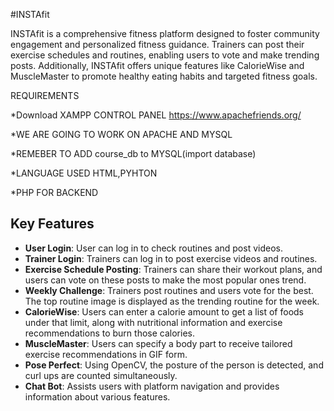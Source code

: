 #INSTAfit

INSTAfit is a comprehensive fitness platform designed to foster community engagement and personalized fitness guidance. Trainers can post their exercise schedules and routines, enabling users to vote and make trending posts. Additionally, INSTAfit offers unique features like CalorieWise and MuscleMaster to promote healthy eating habits and targeted fitness goals.

REQUIREMENTS 

*Download XAMPP CONTROL PANEL https://www.apachefriends.org/

*WE ARE GOING TO WORK ON APACHE AND MYSQL

*REMEBER TO ADD course_db to MYSQL(import database)

*LANGUAGE USED HTML,PYHTON

*PHP FOR BACKEND

## Key Features
- **User Login**: User can log in to check routines and post videos.
- **Trainer Login**: Trainers can log in to post exercise videos and routines.
- **Exercise Schedule Posting**: Trainers can share their workout plans, and users can vote on these posts to make the most popular ones trend.
- **Weekly Challenge**: Trainers post routines and users vote for the best. The top routine image is displayed as the trending routine for the week.
- **CalorieWise**: Users can enter a calorie amount to get a list of foods under that limit, along with nutritional information and exercise recommendations to burn those calories.
- **MuscleMaster**: Users can specify a body part to receive tailored exercise recommendations in GIF form.
- **Pose Perfect**: Using OpenCV, the posture of the person is detected, and curl ups are counted simultaneously.
- **Chat Bot**: Assists users with platform navigation and provides information about various features.
